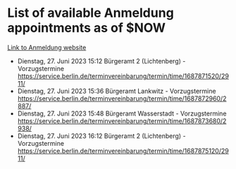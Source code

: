 # List of available Anmeldung appointments as of $NOW
[Link to Anmeldung website](https://service.berlin.de/terminvereinbarung/termin/tag.php?termin=1&anliegen[]=120686&dienstleisterlist=122210,122217,327316,122219,327312,122227,327314,122231,327346,122243,327348,122254,122252,329742,122260,329745,122262,329748,122271,327278,122273,327274,122277,327276,330436,122280,327294,122282,327290,122284,327292,122291,327270,122285,327266,122286,327264,122296,327268,150230,329760,122297,327286,122294,327284,122312,329763,122314,329775,122304,327330,122311,327334,122309,327332,317869,122281,327352,122279,329772,122283,122276,327324,122274,327326,122267,329766,122246,327318,122251,327320,122257,327322,122208,327298,122226,327300&herkunft=http%3A%2F%2Fservice.berlin.de%2Fdienstleistung%2F120686%2F)
- Dienstag, 27. Juni 2023 15:12 Bürgeramt 2 (Lichtenberg) - Vorzugstermine https://service.berlin.de/terminvereinbarung/termin/time/1687871520/2911/
- Dienstag, 27. Juni 2023 15:36 Bürgeramt Lankwitz - Vorzugstermine https://service.berlin.de/terminvereinbarung/termin/time/1687872960/2887/
- Dienstag, 27. Juni 2023 15:48 Bürgeramt Wasserstadt - Vorzugstermine https://service.berlin.de/terminvereinbarung/termin/time/1687873680/2938/
- Dienstag, 27. Juni 2023 16:12 Bürgeramt 2 (Lichtenberg) - Vorzugstermine https://service.berlin.de/terminvereinbarung/termin/time/1687875120/2911/
